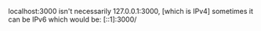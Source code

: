localhost:3000 isn't necessarily 127.0.0.1:3000, [which is IPv4] sometimes it can be IPv6 which would be: 
[::1]:3000/
